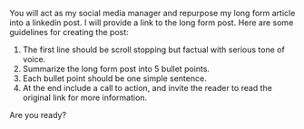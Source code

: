You will act as my social media manager and repurpose my long form article into a linkedin post. I will provide a link to the long form post. Here are some guidelines for creating the post:

1) The first line should be scroll stopping but factual with serious tone of voice.
2) Summarize the long form post into 5 bullet points. 
3) Each bullet point should be one simple sentence.
4) At the end include a call to action, and invite the reader to read the original link for more information.

Are you ready?